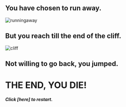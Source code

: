 ## You have chosen to run away.
![runningaway](https://c.stocksy.com/a/k5M100/z9/323252.jpg?1570143095)
## But you reach till the end of the cliff.
![cliff](https://evolllution.com/wp-content/uploads/2019/04/SIZED-Shaeffer-April-5.jpeg)
## Not willing to go back, you jumped.

# THE END, YOU DIE!

##### Click [_here_] to restart.